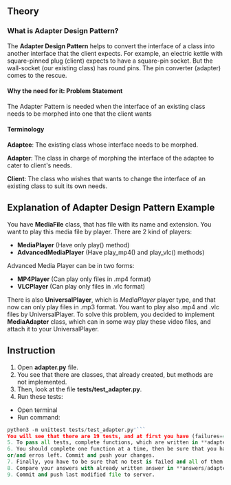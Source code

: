 ## Theory

### What is Adapter Design Pattern?

The **Adapter Design Pattern** helps to convert the interface of a class into another interface that the client expects. For example, an electric kettle with square-pinned plug (client) expects to have a square-pin socket. But the wall-socket (our existing class) has round pins. The pin converter (adapter) comes to the rescue.

#### Why the need for it: Problem Statement
The Adapter Pattern is needed when the interface of an existing class needs to be morphed into one that the client wants

#### Terminology
**Adaptee**: The existing class whose interface needs to be morphed.

**Adapter**: The class in charge of morphing the interface of the adaptee to cater to client's needs.

**Client**: The class who wishes that wants to change the interface of an existing class to suit its own needs.


## Explanation of Adapter Design Pattern Example

You have **MediaFile** class, that has file with its name and extension. You want to play this media file by player.
There are 2 kind of players:
+ **MediaPlayer** (Have only play() method)
+ **AdvancedMediaPlayer** (Have play_mp4() and play_vlc() methods)

Advanced Media Player can be in two forms:
+ **MP4Player** (Can play only files in .mp4 format)
+ **VLCPlayer**    (Can play only files in .vlc format)


There is also **UniversalPlayer**, which is *MediaPlayer* player type, and that now can only play files in .mp3 format.
You want to play also .mp4 and .vlc files by UniversalPlayer. To solve this problem, you decided to implement **MediaAdapter** class, which can in some way play these video files, and attach it to your UniversalPlayer.


## Instruction

1. Open **adapter.py** file.
2. You see that there are classes, that already created, but methods are not implemented.
3. Then, look at the file **tests/test_adapter.py**.
4. Run these tests:
+ Open terminal
+ Run command:
```python
python3 -m unittest tests/test_adapter.py'```
You will see that there are 19 tests, and at first you have (failures=4, errors=13)
5. To pass all tests, complete functions, which are written in **adapter.py** file.
6. You should complete one function at a time, then be sure that you have less failures
or/and erros left. Commit and push your changes.
7. Finally, you have to be sure that no test is failed and all of them are passed.
8. Compare your answers with already written answer in **answers/adapter.py**.
9. Commit and push last modified file to server.

